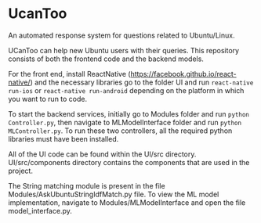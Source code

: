 # UcanToo
An automated response system for questions related to Ubuntu/Linux.

UCanToo can help new Ubuntu users with their queries. This repository consists of both the frontend code and the backend models. 

For the front end, install ReactNative (https://facebook.github.io/react-native/) and the necessary libraries go to the folder UI and run `react-native run-ios` or `react-native run-android` depending on the platform in which you want to run to code.

To start the backend services, initially go to Modules folder and run `python Controller.py`, then navigate to MLModelInterface folder and run `python MLController.py`. To run these two controllers, all the required python libraries must have been installed. 

All of the UI code can be found within the UI/src directory. UI/src/components directory contains the components that are used in the project.

The String matching module is present in the file Modules/AskUbuntuStringIdfMatch.py file. To view the ML model implementation, navigate to Modules/MLModelInterface and open the file model_interface.py.


